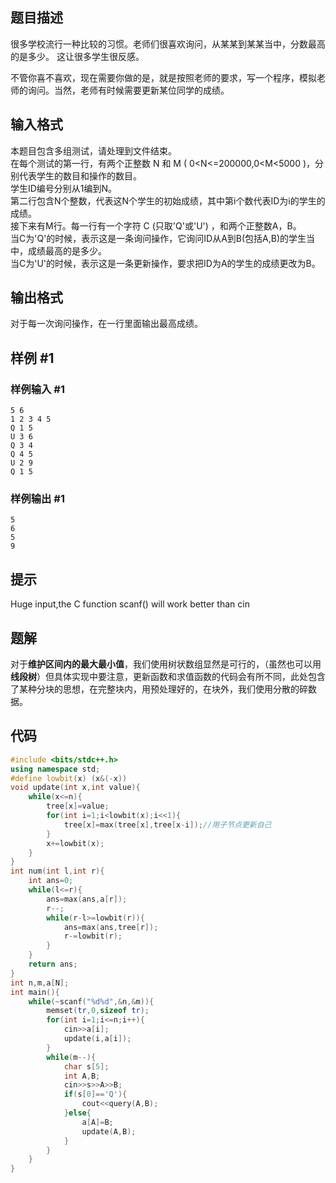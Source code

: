  ## 题目描述
很多学校流行一种比较的习惯。老师们很喜欢询问，从某某到某某当中，分数最高的是多少。  这让很多学生很反感。  
  
不管你喜不喜欢，现在需要你做的是，就是按照老师的要求，写一个程序，模拟老师的询问。当然，老师有时候需要更新某位同学的成绩。

## 输入格式
本题目包含多组测试，请处理到文件结束。  
在每个测试的第一行，有两个正整数 N 和 M ( 0<N<=200000,0<M<5000 )，分别代表学生的数目和操作的数目。  
学生ID编号分别从1编到N。  
第二行包含N个整数，代表这N个学生的初始成绩，其中第i个数代表ID为i的学生的成绩。  
接下来有M行。每一行有一个字符 C (只取'Q'或'U') ，和两个正整数A，B。  
当C为'Q'的时候，表示这是一条询问操作，它询问ID从A到B(包括A,B)的学生当中，成绩最高的是多少。  
当C为'U'的时候，表示这是一条更新操作，要求把ID为A的学生的成绩更改为B。


## 输出格式

对于每一次询问操作，在一行里面输出最高成绩。

## 样例 #1

### 样例输入 #1

```
5 6
1 2 3 4 5
Q 1 5
U 3 6
Q 3 4
Q 4 5
U 2 9
Q 1 5

```

### 样例输出 #1

```
5
6
5
9
```

## 提示
Huge input,the C function scanf() will work better than cin
## 题解
对于**维护区间内的最大最小值**，我们使用树状数组显然是可行的，（虽然也可以用**线段树**）但具体实现中要注意，更新函数和求值函数的代码会有所不同，此处包含了某种分块的思想，在完整块内，用预处理好的，在块外，我们使用分散的碎数据。

## 代码
```cpp
#include <bits/stdc++.h>
using namespace std;
#define lowbit(x) (x&(-x))
void update(int x,int value){
	while(x<=n){
		tree[x]=value;
		for(int i=1;i<lowbit(x);i<<1){
			tree[x]=max(tree[x],tree[x-i]);//用子节点更新自己 
		}
		x+=lowbit(x);
	}
}
int num(int l,int r){
	int ans=0;
	while(l<=r){
		ans=max(ans,a[r]);
		r--;
		while(r-l>=lowbit(r)){
			ans=max(ans,tree[r]);
			r-=lowbit(r);
		}
	}
	return ans;
} 
int n,m,a[N];
int main(){
	while(~scanf("%d%d",&n,&m)){
		memset(tr,0,sizeof tr);
		for(int i=1;i<=n;i++){
			cin>>a[i];
			update(i,a[i]);
		}
		while(m--){
			char s[5];
			int A,B;
			cin>>s>>A>>B;
			if(s[0]=='Q'){
				cout<<query(A,B);
			}else{
				a[A]=B;
				update(A,B);
			}
		}
	}
}
```